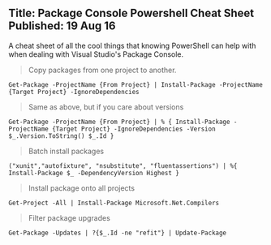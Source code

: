 Title: Package Console Powershell Cheat Sheet
Published: 19 Aug 16
---

A cheat sheet of all the cool things that knowing PowerShell can help with when dealing with Visual Studio's Package Console. 

> Copy packages from one project to another.

```
Get-Package -ProjectName {From Project} | Install-Package -ProjectName {Target Project} -IgnoreDependencies
```

> Same as above, but if you care about versions
```
Get-Package -ProjectName {From Project} | % { Install-Package -ProjectName {Target Project} -IgnoreDependencies -Version $_.Version.ToString() $_.Id }
```

> Batch install packages

```
("xunit","autofixture", "nsubstitute", "fluentassertions") | %{ Install-Package $_ -DependencyVersion Highest }
```

> Install package onto all projects

```
Get-Project -All | Install-Package Microsoft.Net.Compilers
```

> Filter package upgrades

```
Get-Package -Updates | ?{$_.Id -ne "refit"} | Update-Package
```
